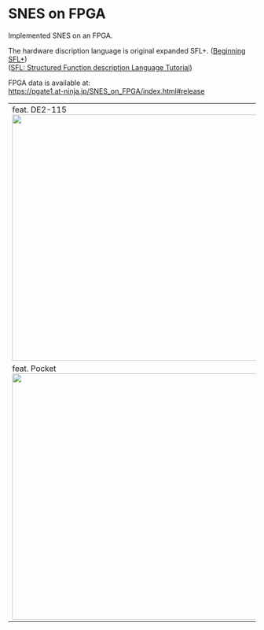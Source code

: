 # SNES on FPGA

Implemented SNES on an FPGA.  

The hardware discription language is original expanded SFL+. (<a href=https://pgate1.at-ninja.jp/memo/SFLP/>Beginning SFL+</a>)  
(<a href=http://www-lab09.kuee.kyoto-u.ac.jp/parthenon/NTT/English/Tutorial/tutorial.htm>SFL: Structured Function description Language Tutorial</a>)

FPGA data is available at:  
https://pgate1.at-ninja.jp/SNES_on_FPGA/index.html#release

<table>
<tr>
<td>
feat. DE2-115
<img width=500 src=https://pgate1.at-ninja.jp/SNES_on_FPGA/release/DE2-115_20150627.jpg>
</td>
<td>
feat. DE0-CV
<img width=500 src=https://pgate1.at-ninja.jp/SNES_on_FPGA/release/DE0-CV_20170802.jpg>
</td>
</tr>
<tr>
<td>
feat. Pocket
<img width=500 src=https://pgate1.at-ninja.jp/SNES_on_FPGA/release/Pocket_20250320.jpg>
</td>
<td>
feat. TangConsole138K
<img width=500 src=https://pgate1.at-ninja.jp/SNES_on_FPGA/release/TangConsole_20250426.jpg>
</td>
</tr>
</table>

